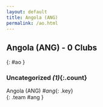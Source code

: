```yaml
---
layout: default
title: Angola (ANG)
permalink: /ao.html
---
```



## Angola (ANG) - 0 Clubs
{: #ao }









### Uncategorized _(1)_{:.count}


Angola  (ANG)  _#ang_{: .key} <br>
{: .team #ang }


 
